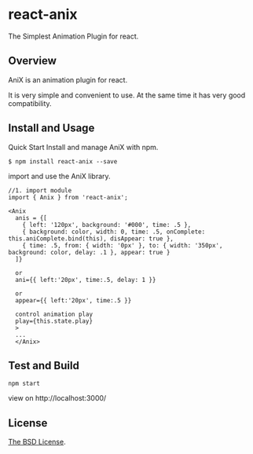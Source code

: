 # react-anix

The Simplest Animation Plugin for react.

## Overview
AniX is an animation plugin for react.   

It is very simple and convenient to use. At the same time it has very good compatibility.   

## Install and Usage
Quick Start
Install and manage AniX with npm.

```
$ npm install react-anix --save
```

import and use the AniX library.

```
//1. import module
import { Anix } from 'react-anix';

<Anix 
  anis = {[
    { left: '120px', background: '#000', time: .5 },
    { background: color, width: 0, time: .5, onComplete: this.aniComplete.bind(this), disAppear: true },
    { time: .5, from: { width: '0px' }, to: { width: '350px', background: color, delay: .1 }, appear: true }
  ]}
	
  or 
  ani={{ left:'20px', time:.5, delay: 1 }}
  
  or 
  appear={{ left:'20px', time:.5 }}
  
  control animation play
  play={this.state.play}
  >
  ...
  </Anix>
```

## Test and Build

```
npm start
```
view on http://localhost:3000/

## License

[The BSD License](https://opensource.org/licenses/BSD-3-Clause).